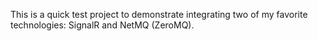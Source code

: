 This is a quick test project to demonstrate integrating two of my favorite technologies: SignalR and NetMQ (ZeroMQ).
